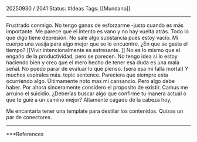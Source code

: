20250930 / 2041
Status: #Ideas
Tags: [[Mundano]]

-----------

Frustrado conmigo. 
No tengo ganas de esforzarme -justo cuando es más importante. 
Me parece que el intento es vano y no hay vuelta atrás.
Todo lo que digo tiene depresión. 
No sale algo substancia pues estoy vacío. Mi cuerpo una vasija para algo mejor que se lo encuentre. 
¿En que se gasta el tiempo?
[[Vivir intencionalmente es estresante. ]]
No es lo mismo que el engaño de la productividad, pero se parecen. 
No tengo idea si lo estoy haciendo bien y creo que el mero hecho de tener esa duda  es una mala señal. No puedo parar de evaluar lo que pienso. (sera esa mi falla mortal)
Y muchos espirales más. 
topic sentence.  Pareciera que siempre esta ocurriendo algo. Últimamente noto mas mi cansancio. 
Pero algo debe haber. Por ahora sinceramente considero el proposito de existir. 
Camus me arruino el suicidio. 
¿Deberías buscar algo que confirme tu manera actual o que te guie a un camino mejor?
Altamente cagado de la cabeza hoy. 

Me encantaría tener una template para destilar los contenidos.  Quizas un par de conectores. 

---
 ***References 